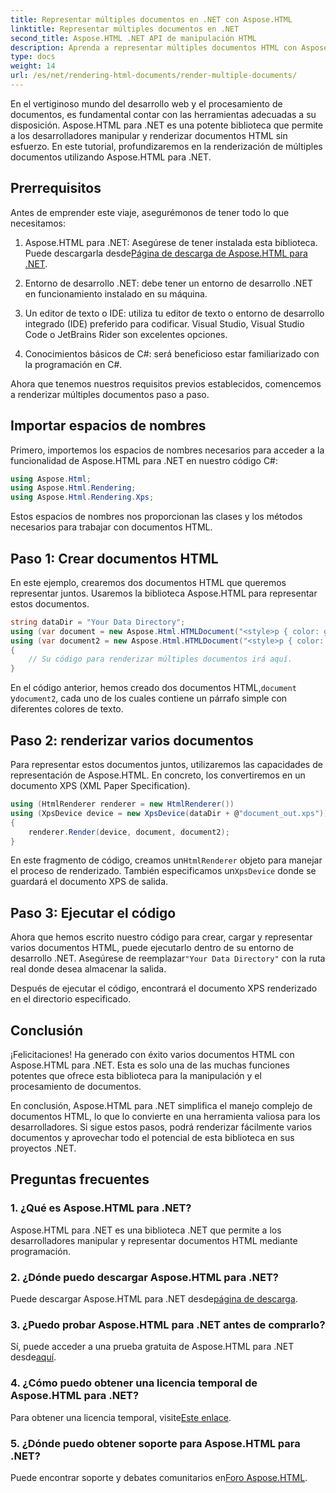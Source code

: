 ```yaml
---
title: Representar múltiples documentos en .NET con Aspose.HTML
linktitle: Representar múltiples documentos en .NET
second_title: Aspose.HTML .NET API de manipulación HTML
description: Aprenda a representar múltiples documentos HTML con Aspose.HTML para .NET. Aumente sus capacidades de procesamiento de documentos con esta potente biblioteca.
type: docs
weight: 14
url: /es/net/rendering-html-documents/render-multiple-documents/
---
```

En el vertiginoso mundo del desarrollo web y el procesamiento de documentos, es fundamental contar con las herramientas adecuadas a su disposición. Aspose.HTML para .NET es una potente biblioteca que permite a los desarrolladores manipular y renderizar documentos HTML sin esfuerzo. En este tutorial, profundizaremos en la renderización de múltiples documentos utilizando Aspose.HTML para .NET.

## Prerrequisitos

Antes de emprender este viaje, asegurémonos de tener todo lo que necesitamos:

1.  Aspose.HTML para .NET: Asegúrese de tener instalada esta biblioteca. Puede descargarla desde[Página de descarga de Aspose.HTML para .NET](https://releases.aspose.com/html/net/).

2. Entorno de desarrollo .NET: debe tener un entorno de desarrollo .NET en funcionamiento instalado en su máquina.

3. Un editor de texto o IDE: utiliza tu editor de texto o entorno de desarrollo integrado (IDE) preferido para codificar. Visual Studio, Visual Studio Code o JetBrains Rider son excelentes opciones.

4. Conocimientos básicos de C#: será beneficioso estar familiarizado con la programación en C#.

Ahora que tenemos nuestros requisitos previos establecidos, comencemos a renderizar múltiples documentos paso a paso.

## Importar espacios de nombres

Primero, importemos los espacios de nombres necesarios para acceder a la funcionalidad de Aspose.HTML para .NET en nuestro código C#:

```csharp
using Aspose.Html;
using Aspose.Html.Rendering;
using Aspose.Html.Rendering.Xps;
```

Estos espacios de nombres nos proporcionan las clases y los métodos necesarios para trabajar con documentos HTML.

## Paso 1: Crear documentos HTML

En este ejemplo, crearemos dos documentos HTML que queremos representar juntos. Usaremos la biblioteca Aspose.HTML para representar estos documentos.

```csharp
string dataDir = "Your Data Directory";
using (var document = new Aspose.Html.HTMLDocument("<style>p { color: green; }</style><p>my first paragraph</p>", @"c:\work\"))
using (var document2 = new Aspose.Html.HTMLDocument("<style>p { color: blue; }</style><p>my first paragraph</p>", @"c:\work\"))
{
    // Su código para renderizar múltiples documentos irá aquí.
}
```

En el código anterior, hemos creado dos documentos HTML,`document` y`document2`, cada uno de los cuales contiene un párrafo simple con diferentes colores de texto.

## Paso 2: renderizar varios documentos

Para representar estos documentos juntos, utilizaremos las capacidades de representación de Aspose.HTML. En concreto, los convertiremos en un documento XPS (XML Paper Specification).

```csharp
using (HtmlRenderer renderer = new HtmlRenderer())
using (XpsDevice device = new XpsDevice(dataDir + @"document_out.xps"))
{
    renderer.Render(device, document, document2);
}
```

 En este fragmento de código, creamos un`HtmlRenderer` objeto para manejar el proceso de renderizado. También especificamos un`XpsDevice` donde se guardará el documento XPS de salida.

## Paso 3: Ejecutar el código

 Ahora que hemos escrito nuestro código para crear, cargar y representar varios documentos HTML, puede ejecutarlo dentro de su entorno de desarrollo .NET. Asegúrese de reemplazar`"Your Data Directory"` con la ruta real donde desea almacenar la salida.

Después de ejecutar el código, encontrará el documento XPS renderizado en el directorio especificado.

## Conclusión
¡Felicitaciones! Ha generado con éxito varios documentos HTML con Aspose.HTML para .NET. Esta es solo una de las muchas funciones potentes que ofrece esta biblioteca para la manipulación y el procesamiento de documentos.

En conclusión, Aspose.HTML para .NET simplifica el manejo complejo de documentos HTML, lo que lo convierte en una herramienta valiosa para los desarrolladores. Si sigue estos pasos, podrá renderizar fácilmente varios documentos y aprovechar todo el potencial de esta biblioteca en sus proyectos .NET.

## Preguntas frecuentes

### 1. ¿Qué es Aspose.HTML para .NET?
Aspose.HTML para .NET es una biblioteca .NET que permite a los desarrolladores manipular y representar documentos HTML mediante programación.

### 2. ¿Dónde puedo descargar Aspose.HTML para .NET?
 Puede descargar Aspose.HTML para .NET desde[página de descarga](https://releases.aspose.com/html/net/).

### 3. ¿Puedo probar Aspose.HTML para .NET antes de comprarlo?
 Sí, puede acceder a una prueba gratuita de Aspose.HTML para .NET desde[aquí](https://releases.aspose.com/).

### 4. ¿Cómo puedo obtener una licencia temporal de Aspose.HTML para .NET?
 Para obtener una licencia temporal, visite[Este enlace](https://purchase.aspose.com/temporary-license/).

### 5. ¿Dónde puedo obtener soporte para Aspose.HTML para .NET?
 Puede encontrar soporte y debates comunitarios en[Foro Aspose.HTML](https://forum.aspose.com/).
